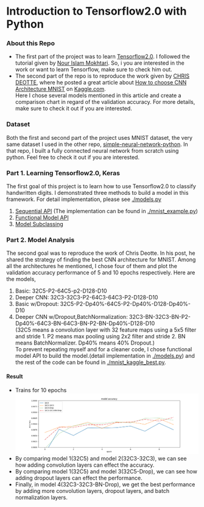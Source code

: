 # Introduction to Tensorflow2.0 with Python
### About this Repo
* The first part of the project was to learn [Tensorflow2.0](https://www.tensorflow.org/tutorials).
I followed the tutorial given by [Nour Islam Mokhtari](https://aifee.teachable.com/).
So, i you are interested in the work or want to learn Tensorflow, make sure to check him out.<br>
* The second part of the repo is to reproduce the work given by [CHRIS DEOTTE](https://www.kaggle.com/cdeotte), where he posted a great article about [How to choose CNN Architecture MNIST](https://www.kaggle.com/code/cdeotte/how-to-choose-cnn-architecture-mnist/notebook#5.-Advanced-features) on [Kaggle.com](https://www.kaggle.com/).<br> 
Here I chose several models mentioned in this article and create a comparison chart in regard of the validation accuracy. For more details, make sure to check it out if you are interested.<br>

### Dataset
Both the first and second part of the project uses MNIST dataset, the very same dataset I used in the other repo, [simple-neural-network-python](https://github.com/mike1393/simple-neural-network-python). In that repo, I built a fully connected neural network from scratch using python. Feel free to check it out if you are interested.<br>

### Part 1. Learning Tensorflow2.0, Keras
The first goal of this project is to learn how to use Tensorflow2.0 to classify handwritten digits.
I demonstrated three methods to build a model in this framework. For detail implementation, please see [./models.py](https://github.com/mike1393/intro-to-tensorflow2.0-python/blob/main/models.py)
1. [Sequential API](https://www.tensorflow.org/api_docs/python/tf/keras/Sequential) (The implementation can be found in [./mnist_example.py](https://github.com/mike1393/intro-to-tensorflow2.0-python/blob/main/mnist_example.py))
2. [Functional Model API](https://www.tensorflow.org/guide/keras/functional)
3. [Model Subclassing](https://www.tensorflow.org/guide/keras/custom_layers_and_models)

### Part 2. Model Analysis
The second goal was to reproduce the work of Chris Deotte. In his post, he shared the strategy of finding the best CNN architecture for MNIST.
Among all the architectures he mentioned, I chose four of them and plot the validation accuracy performance of 5 and 10 epochs respectively.
Here are the models,
1. Basic: 32C5-P2-64C5-p2-D128-D10
2. Deeper CNN: 32C3-32C3-P2-64C3-64C3-P2-D128-D10
3. Basic w/Dropout: 32C5-P2-Dp40%-64C5-P2-Dp40%-D128-Dp40%-D10
4. Deeper CNN w/Dropout,BatchNormalization: 32C3-BN-32C3-BN-P2-Dp40%-64C3-BN-64C3-BN-P2-BN-Dp40%-D128-D10
<br>(32C5 means a convolution layer with 32 feature maps using a 5x5 filter and stride 1. P2 means max pooling using 2x2 filter and stride 2. BN means BatchNormalizer.
 Dp40% means 40% Dropout.)<br>
 To prevent repeating myself and for a cleaner code, I chose functional model API to build the model.(detail implementation in [./models.py](https://github.com/mike1393/intro-to-tensorflow2.0-python/blob/main/models.py)) and the rest of the code can be found in [./mnist_kaggle_best.py](https://github.com/mike1393/intro-to-tensorflow2.0-python/blob/main/mnist_kaggle_best.py).
 #### Result
   * Trains for 10 epochs<br>
  ![10 epochs](https://github.com/mike1393/intro-to-tensorflow2.0-python/blob/main/result/epochs_10.png)
  * By comparing model 1(32C5) and model 2(32C3-32C3), we can see how adding convolution layers can effect the accuracy.
  * By comparing model 1(32C5) and model 3(32C5-Drop), we can see how adding dropout layers can effect the performance.
  * Finally, in model 4(32C3-32C3-BN-Drop), we get the best performance by adding more convolution layers, dropout layers, and batch normalization layers.

